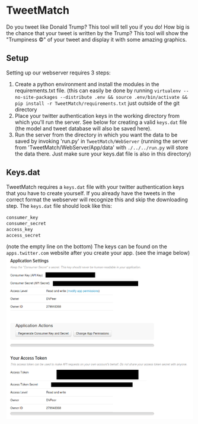 # TweetMatch
Do you tweet like Donald Trump? This tool will tell you if you do!
How big is the chance that your tweet is written by the Trump? This tool will show the "Trumpiness &copy;" of your tweet and display it with some amazing graphics.

## Setup
Setting up our webserver requires 3 steps:
1. Create a python environment and install the modules in the requirements.txt file. (this can easily be done by running `virtualenv --no-site-packages --distribute .env && source .env/bin/activate && pip install -r TweetMatch/requirements.txt` just outside of the git directory
2. Place your twitter authentication keys in the working directory from which you'll run the server. See below for creating a valid `keys.dat` file (the model and tweet database will also be saved here).
3. Run the server from the directory in which you want the data to be saved by invoking 'run.py' in `TweetMatch/WebServer` (running the server from 'TweetMatch/WebServer/App/data' with `./../../run.py` will store the data there. Just make sure your keys.dat file is also in this directory)

## Keys.dat
TweetMatch requires a `keys.dat` file with your twitter authentication keys that you have to create yourself. If you already have the tweets in the correct format the webserver will recognize this and skip the downloading step.
The `keys.dat` file should look like this:
```
consumer_key
consumer_secret
access_key
access_secret

```
(note the empty line on the bottom)
The keys can be found on the `apps.twitter.com` website after you create your app. (see the image below)
![alt text](https://raw.githubusercontent.com/Denpeer/TweetMatch/master/images/keys.png "keys on the app.twitter.com website")
